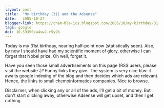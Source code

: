```yaml
---
layout: post
title:  "My birthday (31) and the Adsense"
date:   2005-10-27
blogger-link: https://chem-bla-ics.blogspot.com/2005/10/my-birthday-31-and-adsense.html
tags: google
doi: 10.59350/a4vw2-r5y93
---
```


Today is my 31st birthday, nearing half-point now (statistically seen). Also, by now I should have had my scientific moment of glory, otherwise I can forget that Nobel prize. Oh well, forget it.

Have you seen those small advertisements on this page (RSS users, please visit the website :)? Funny links they give. The system is very nice btw: it awaits google indexing of the blog and then decides which ads are relevant. Hence, the links to small chemoinformatics companies. Nice to browse.

Disclaimer, when clicking any or all of the ads, I'll get a bit of money. But don't start clicking away, otherwise Adsense will get upset, and then I get nothing.
